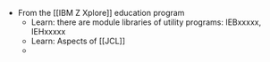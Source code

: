 - From the [[IBM Z Xplore]] education program
	- Learn: there are module libraries of utility programs: IEBxxxxx, IEHxxxxx
	- Learn: Aspects of [[JCL]]
	-